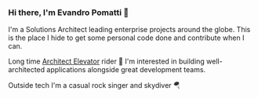 ### Hi there, I'm Evandro Pomatti 👋

I'm a Solutions Architect leading enterprise projects around the globe. This is the place I hide to get some personal code done and contribute when I can.

Long time [Architect Elevator](https://architectelevator.com/) rider 🦕 I'm interested in building well-architected applications alongside great development teams.

Outside tech I'm a casual rock singer and skydiver 🪂

<!--
**epomatti/epomatti** is a ✨ _special_ ✨ repository because its `README.md` (this file) appears on your GitHub profile.

Here are some ideas to get you started:

- 🔭 I’m currently working on ...
- 🌱 I’m currently learning ...
- 👯 I’m looking to collaborate on ...
- 🤔 I’m looking for help with ...
- 💬 Ask me about ...
- 📫 How to reach me: ...
- 😄 Pronouns: ...
- ⚡ Fun fact: ...
-->
